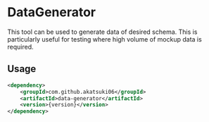 # DataGenerator

This tool can be used to generate data of desired schema. This is particularly useful for testing where high volume of mockup data is required.


## Usage

```xml
<dependency>
    <groupId>com.github.akatsuki06</groupId>
	<artifactId>data-generator</artifactId>
    <version>{version}</version>
</dependency>
```
